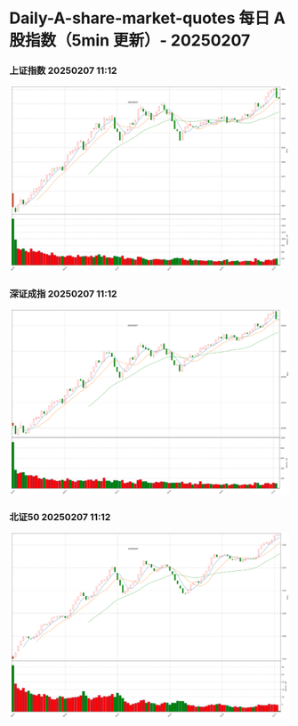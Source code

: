 
# Daily-A-share-market-quotes 每日 A 股指数（5min 更新）- 20250207

### 上证指数 20250207 11:12
![](./fig/2025/2/20250207-sh000001.png)

### 深证成指 20250207 11:12
![](./fig/2025/2/20250207-sz399001.png)

### 北证50 20250207 11:12
![](./fig/2025/2/20250207-bj899050.png)
